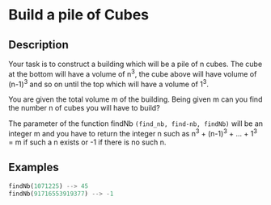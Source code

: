 # Build a pile of Cubes

## Description

Your task is to construct a building which will be a pile of n cubes. The cube at the bottom will have a volume of n<sup>3</sup>, the cube above will have volume of (n-1)<sup>3</sup> and so on until the top which will have a volume of 1<sup>3</sup>.

You are given the total volume m of the building. Being given m can you find the number n of cubes you will have to build?

The parameter of the function findNb `(find_nb, find-nb, findNb)` will be an integer m and you have to return the integer n such as n<sup>3</sup> + (n-1)<sup>3</sup> + ... + 1<sup>3</sup> = m if such a n exists or -1 if there is no such n.

## Examples

```python
findNb(1071225) --> 45
findNb(91716553919377) --> -1
```
